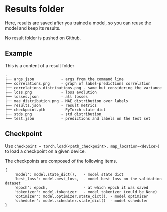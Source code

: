 # Results folder

Here, results are saved after you trained a model, so you can reuse the model and keep its results.

No result folder is pushed on Github.

## Example

This is a content of a result folder

```
.
├── args.json            - args from the command line
├── correlations.png     - graph of label-predictions correlation
├── correlations_distributions.png - same but considering the variance
├── loss.png             - loss evolution
├── losses.json          - all losses
├── mae_distribution.png - MAE distribution over labels
├── results.json         - result metrics
├── checkpoint.pth       - PyTorch state dict
├── stds.png             - std distribution
└── test.json            - predictions and labels on the test set
```

## Checkpoint

Use `checkpoint = torch.load(<path_checkpoint>, map_location=<device>)` to load a checkpoint on a given device.

The checkpoints are composed of the following items.
```
{
    'model': model.state_dict(),   - model state dict
    'best_loss': model.best_loss,  - model best loss on the validation dataset
    'epoch': epoch,                - at which epoch it was saved
    'tokenizer': model.tokenizer   - model tokenizer (could be None)
    'optimizer': model.optimizer.state_dict(), - model optimizer
    'scheduler': model.scheduler.state_dict()  - model scheduler
}
```